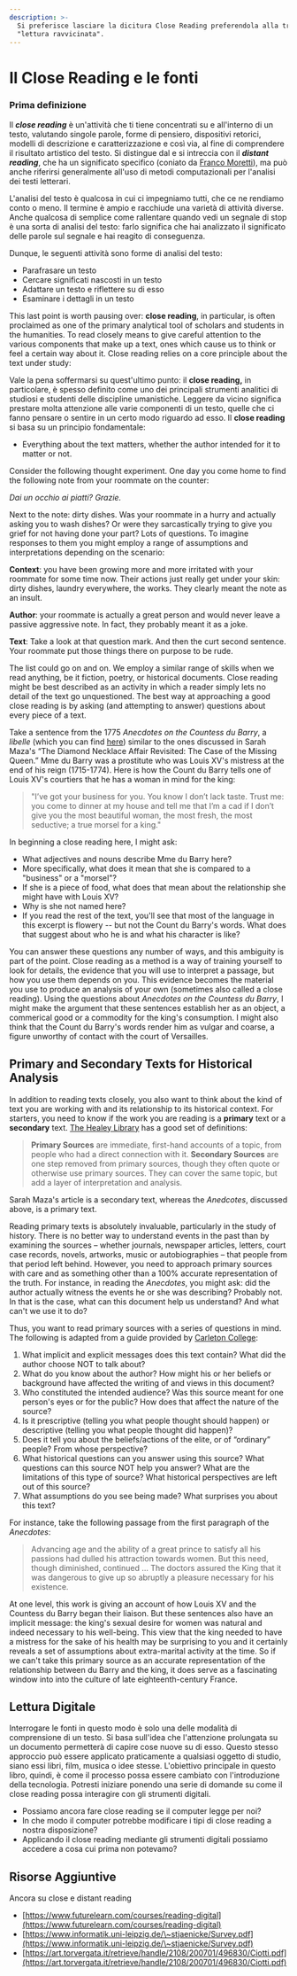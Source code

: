```yaml
---
description: >-
  Si preferisce lasciare la dicitura Close Reading preferendola alla traduzione
  "lettura ravvicinata".
---
```


# Il Close Reading e le fonti

### Prima definizione&#x20;

Il _**close reading**_ è un'attività che ti tiene concentrati su e all'interno di un testo, valutando singole parole, forme di pensiero, dispositivi retorici, modelli di descrizione e caratterizzazione e così via, al fine di comprendere il risultato artistico del testo. Si distingue dal e si intreccia con il _**distant reading**_, che ha un significato specifico (coniato da [Franco Moretti](https://it.wikipedia.org/wiki/Franco\_Moretti)), ma può anche riferirsi generalmente all'uso di metodi computazionali per l'analisi dei testi letterari.

L'analisi del testo è qualcosa in cui ci impegniamo tutti, che ce ne rendiamo conto o meno. Il termine è ampio e racchiude una varietà di attività diverse. Anche qualcosa di semplice come rallentare quando vedi un segnale di stop è una sorta di analisi del testo: farlo significa che hai analizzato il significato delle parole sul segnale e hai reagito di conseguenza.

Dunque, le seguenti attività sono forme di analisi del testo:

* Parafrasare un testo
* Cercare significati nascosti in un testo
* Adattare un testo e riflettere su di esso&#x20;
* Esaminare i dettagli in un testo

This last point is worth pausing over: **close reading**, in particular, is often proclaimed as one of the primary analytical tool of scholars and students in the humanities. To read closely means to give careful attention to the various components that make up a text, ones which cause us to think or feel a certain way about it. Close reading relies on a core principle about the text under study:

Vale la pena soffermarsi su quest'ultimo punto: il **close reading,** in particolare, è spesso definito come uno dei principali strumenti analitici di studiosi e studenti delle discipline umanistiche. Leggere da vicino significa prestare molta attenzione alle varie componenti di un testo, quelle che ci fanno pensare o sentire in un certo modo riguardo ad esso. Il **close reading** si basa su un principio fondamentale:

* Everything about the text matters, whether the author intended for it to matter or not.

Consider the following thought experiment. One day you come home to find the following note from your roommate on the counter:

_Dai un occhio ai piatti? Grazie._

Next to the note: dirty dishes. Was your roommate in a hurry and actually asking you to wash dishes? Or were they sarcastically trying to give you grief for not having done your part? Lots of questions. To imagine responses to them you might employ a range of assumptions and interpretations depending on the scenario:

**Context**: you have been growing more and more irritated with your roommate for some time now. Their actions just really get under your skin: dirty dishes, laundry everywhere, the works. They clearly meant the note as an insult.

**Author**: your roommate is actually a great person and would never leave a passive aggressive note. In fact, they probably meant it as a joke.

**Text**: Take a look at that question mark. And then the curt second sentence. Your roommate put those things there on purpose to be rude.

The list could go on and on. We employ a similar range of skills when we read anything, be it fiction, poetry, or historical documents. Close reading might be best described as an activity in which a reader simply lets no detail of the text go unquestioned. The best way at approaching a good close reading is by asking (and attempting to answer) questions about every piece of a text.

Take a sentence from the 1775 _Anecdotes on the Countess du Barry_, a _libelle_ (which you can find [here](http://chnm.gmu.edu/revolution/d/261/)) similar to the ones discussed in Sarah Maza's “The Diamond Necklace Affair Revisited: The Case of the Missing Queen.” Mme du Barry was a prostitute who was Louis XV's mistress at the end of his reign (1715-1774). Here is how the Count du Barry tells one of Louis XV's courtiers that he has a woman in mind for the king:

> "I’ve got your business for you. You know I don’t lack taste. Trust me: you come to dinner at my house and tell me that I’m a cad if I don’t give you the most beautiful woman, the most fresh, the most seductive; a true morsel for a king."

In beginning a close reading here, I might ask:

* What adjectives and nouns describe Mme du Barry here?
* More specifically, what does it mean that she is compared to a "business" or a "morsel"?
* If she is a piece of food, what does that mean about the relationship she might have with Louis XV?
* Why is she not named here?
* If you read the rest of the text, you'll see that most of the language in this excerpt is flowery -- but not the Count du Barry's words. What does that suggest about who he is and what his character is like?

You can answer these questions any number of ways, and this ambiguity is part of the point. Close reading as a method is a way of training yourself to look for details, the evidence that you will use to interpret a passage, but how you use them depends on you. This evidence becomes the material you use to produce an analysis of your own (sometimes also called a close reading). Using the questions about _Anecdotes on the Countess du Barry_, I might make the argument that these sentences establish her as an object, a commerical good or a commodity for the king's consumption. I might also think that the Count du Barry's words render him as vulgar and coarse, a figure unworthy of contact with the court of Versailles.

## Primary and Secondary Texts for Historical Analysis

In addition to reading texts closely, you also want to think about the kind of text you are working with and its relationship to its historical context. For starters, you need to know if the work you are reading is a **primary** text or a **secondary** text. [The Healey Library](http://umb.libguides.com/c.php?g=351019\&p=2367357) has a good set of definitions:

> **Primary Sources** are immediate, first-hand accounts of a topic, from people who had a direct connection with it. **Secondary Sources** are one step removed from primary sources, though they often quote or otherwise use primary sources. They can cover the same topic, but add a layer of interpretation and analysis.

Sarah Maza's article is a secondary text, whereas the _Anedcotes_, discussed above, is a primary text.

Reading primary texts is absolutely invaluable, particularly in the study of history. There is no better way to understand events in the past than by examining the sources – whether journals, newspaper articles, letters, court case records, novels, artworks, music or autobiographies – that people from that period left behind. However, you need to approach primary sources with care and as something other than a 100% accurate representation of the truth. For instance, in reading the _Anecdotes_, you might ask: did the author actually witness the events he or she was describing? Probably not. In that is the case, what can this document help us understand? And what can't we use it to do?

Thus, you want to read primary sources with a series of questions in mind. The following is adapted from a guide provided by [Carleton College](http://apps.carleton.edu/curricular/history/study/):

1. What implicit and explicit messages does this text contain? What did the author choose NOT to talk about?
2. What do you know about the author? How might his or her beliefs or background have affected the writing of and views in this document?
3. Who constituted the intended audience? Was this source meant for one person's eyes or for the public? How does that affect the nature of the source?
4. Is it prescriptive (telling you what people thought should happen) or descriptive (telling you what people thought did happen)?
5. Does it tell you about the beliefs/actions of the elite, or of “ordinary” people? From whose perspective?
6. What historical questions can you answer using this source? What questions can this source NOT help you answer? What are the limitations of this type of source? What historical perspectives are left out of this source?
7. What assumptions do you see being made? What surprises you about this text?

For instance, take the following passage from the first paragraph of the _Anecdotes_:

> Advancing age and the ability of a great prince to satisfy all his passions had dulled his attraction towards women. But this need, though diminished, continued ... The doctors assured the King that it was dangerous to give up so abruptly a pleasure necessary for his existence.

At one level, this work is giving an account of how Louis XV and the Countess du Barry began their liaison. But these sentences also have an implicit message: the king's sexual desire for women was natural and indeed necessary to his well-being. This view that the king needed to have a mistress for the sake of his health may be surprising to you and it certainly reveals a set of assumptions about extra-marital activity at the time. So if we can't take this primary source as an accurate representation of the relationship between du Barry and the king, it does serve as a fascinating window into into the culture of late eighteenth-century France.

## Lettura Digitale

Interrogare le fonti in questo modo è solo una delle modalità di comprensione di un testo. Si basa sull'idea che l'attenzione prolungata su un documento permetterà di capire cose nuove su di esso. Questo stesso approccio può essere applicato praticamente a qualsiasi oggetto di studio, siano essi libri, film, musica o idee stesse. L'obiettivo principale in questo libro, quindi, è come il processo possa essere cambiato con l'introduzione della tecnologia. Potresti iniziare ponendo una serie di domande su come il close reading possa interagire con gli strumenti digitali.

* Possiamo ancora fare close reading se il computer legge per noi?
* In che modo il computer potrebbe modificare i tipi di close reading a nostra disposizione?&#x20;
* Applicando il close reading mediante gli strumenti digitali possiamo accedere a cosa cui prima non potevamo?

## Risorse Aggiuntive

Ancora su close e distant reading&#x20;

* [https://www.futurelearn.com/courses/reading-digital](https://www.futurelearn.com/courses/reading-digital)
* [https://www.informatik.uni-leipzig.de/\~stjaenicke/Survey.pdf](https://www.informatik.uni-leipzig.de/\~stjaenicke/Survey.pdf)
* [https://art.torvergata.it/retrieve/handle/2108/200701/496830/Ciotti.pdf](https://art.torvergata.it/retrieve/handle/2108/200701/496830/Ciotti.pdf)

